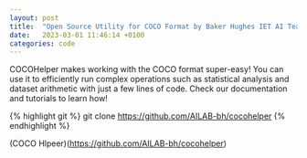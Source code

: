 ```yaml
---
layout: post
title:  "Open Source Utility for COCO Format by Baker Hughes IET AI Team"
date:   2023-03-01 11:46:14 +0100
categories: code
---
```


COCOHelper makes working with the COCO format super-easy! You can use it to efficiently run complex operations such as statistical analysis and dataset arithmetic with just a few lines of code. Check our documentation and tutorials to learn how!

{% highlight git %}
   git clone https://github.com/AILAB-bh/cocohelper 
{% endhighlight %}

(COCO Hlpeer)(https://github.com/AILAB-bh/cocohelper)